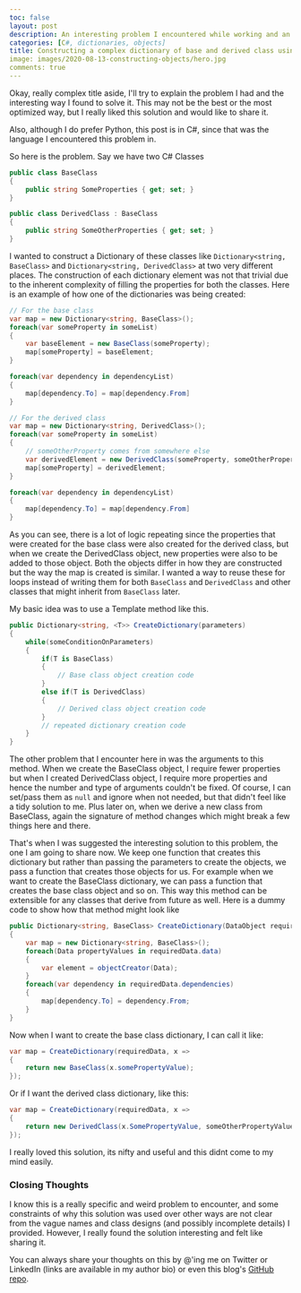```yaml
---
toc: false
layout: post
description: An interesting problem I encountered while working and an equally interesting solution suggested to me. How to use the same code to create complex data structure of two different classes.
categories: [C#, dictionaries, objects]
title: Constructing a complex dictionary of base and derived class using the same code
image: images/2020-08-13-constructing-objects/hero.jpg
comments: true
---
```


Okay, really complex title aside, I'll try to explain the problem I had and the interesting way I found to solve it. This may not be the best or the most optimized way, but I really liked this solution and would like to share it.

Also, although I do prefer Python, this post is in C#, since that was the language I encountered this problem in.

So here is the problem. Say we have two C# Classes

```cs
public class BaseClass
{
    public string SomeProperties { get; set; }
}

public class DerivedClass : BaseClass
{
    public string SomeOtherProperties { get; set; }
}
```

I wanted to construct a Dictionary of these classes like ```Dictionary<string, BaseClass>``` and ```Dictionary<string, DerivedClass>``` at two very different places. The construction of each dictionary element was not that trivial due to the inherent complexity of filling the properties for both the classes. Here is an example of how one of the dictionaries was being created:

```cs
// For the base class
var map = new Dictionary<string, BaseClass>();
foreach(var someProperty in someList)
{
    var baseElement = new BaseClass(someProperty);
    map[someProperty] = baseElement;
}

foreach(var dependency in dependencyList)
{
    map[dependency.To] = map[dependency.From]
}

// For the derived class
var map = new Dictionary<string, DerivedClass>();
foreach(var someProperty in someList)
{
    // someOtherProperty comes from somewhere else
    var derivedElement = new DerivedClass(someProperty, someOtherProperty);
    map[someProperty] = derivedElement;
}

foreach(var dependency in dependencyList)
{
    map[dependency.To] = map[dependency.From]
}
```

As you can see, there is a lot of logic repeating since the properties that were created for the base class were also created for the derived class, but when we create the DerivedClass object, new properties were also to be added to those object. Both the objects differ in how they are constructed but the way the map is created is similar. I wanted a way to reuse these for loops instead of writing them for both `BaseClass` and `DerivedClass` and other classes that might inherit from `BaseClass` later.

My basic idea was to use a Template method like this.

```cs
public Dictionary<string, <T>> CreateDictionary(parameters)
{
    while(someConditionOnParameters)
    {
        if(T is BaseClass)
        {
            // Base class object creation code
        }
        else if(T is DerivedClass)
        {
            // Derived class object creation code
        }
        // repeated dictionary creation code
    }
}
```

The other problem that I encounter here in was the arguments to this method. When we create the BaseClass object, I require fewer properties but when I created DerivedClass object, I require more properties and hence the number and type of arguments couldn't be fixed. Of course, I can set/pass them as `null` and ignore when not needed, but that didn't feel like a tidy solution to me. Plus later on, when we derive a new class from BaseClass, again the signature of method changes which might break a few things here and there.

That's when I was suggested the interesting solution to this problem, the one I am going to share now. We keep one function that creates this dictionary but rather than passing the parameters to create the objects, we pass a function that creates those objects for us. For example when we want to create the BaseClass dictionary, we can pass a function that creates the base class object and so on. This way this method can be extensible for any classes that derive from future as well. Here is a dummy code to show how that method might look like

```cs
public Dictionary<string, BaseClass> CreateDictionary(DataObject requiredData, Func<Data, BaseClass> objectCreator)
{
    var map = new Dictionary<string, BaseClass>();
    foreach(Data propertyValues in requiredData.data)
    {
        var element = objectCreator(Data);
    }
    foreach(var dependency in requiredData.dependencies)
    {
        map[dependency.To] = dependency.From;
    }
}
```

Now when I want to create the base class dictionary, I can call it like:

```cs
var map = CreateDictionary(requiredData, x => 
{
    return new BaseClass(x.somePropertyValue);
});
```

Or if I want the derived class dictionary, like this:

```cs
var map = CreateDictionary(requiredData, x => 
{
    return new DerivedClass(x.SomePropertyValue, someOtherPropertyValue);
});
```

I really loved this solution, its nifty and useful and this didnt come to my mind easily.

### Closing Thoughts

I know this is a really specific and weird problem to encounter, and some constraints of why this solution was used over other ways are not clear from the vague names and class designs (and possibly incomplete details) I provided. However, I really found the solution interesting and felt like sharing it.

You can always share your thoughts on this by @'ing me on Twitter or LinkedIn (links are available in my author bio) or even this blog's [GitHub repo](http://github.com/mitesh1612/blog).